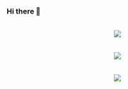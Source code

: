 ### Hi there 👋

<!--
**EZFRICA/EZFRICA** is a ✨ _special_ ✨ repository because its `README.md` (this file) appears on your GitHub profile.

Here are some ideas to get you started:

- 🔭 I’m currently working on ADGroupe
- 🌱 I’m currently learning AWS
- 👯 I’m looking to collaborate on ...
- 🤔 I’m looking for help with ...
- 💬 Ask me about ...
- 📫 How to reach me: ...
- 😄 Pronouns: ...
- ⚡ Fun fact: ...
-->
<br>

<div align="center">
 <img src="https://github-readme-streak-stats.herokuapp.com?user=EZFRICA&theme=cobalt&hide_border=true"/>
</div>

<br>
 
 <br>

<div align="center">
 <img src="https://github-readme-stats.vercel.app/api?username=EZFRICA&show_icons=true&theme=tokyonight"/>
</div>
<br>
 
 <br>

<div align="center">
 <img src="https://github-readme-stats.vercel.app/api/top-langs/?username=EZFRICA&layout=compact"/>
</div>

<br>
